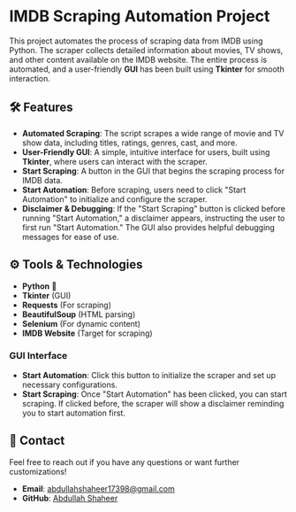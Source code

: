 # IMDB Scraping Automation Project

This project automates the process of scraping data from IMDB using Python. The scraper collects detailed information about movies, TV shows, and other content available on the IMDB website. The entire process is automated, and a user-friendly **GUI** has been built using **Tkinter** for smooth interaction. 

## 🛠️ Features

- **Automated Scraping**: The script scrapes a wide range of movie and TV show data, including titles, ratings, genres, cast, and more.
- **User-Friendly GUI**: A simple, intuitive interface for users, built using **Tkinter**, where users can interact with the scraper.
- **Start Scraping**: A button in the GUI that begins the scraping process for IMDB data.
- **Start Automation**: Before scraping, users need to click "Start Automation" to initialize and configure the scraper.
- **Disclaimer & Debugging**: If the "Start Scraping" button is clicked before running "Start Automation," a disclaimer appears, instructing the user to first run "Start Automation." The GUI also provides helpful debugging messages for ease of use.

## ⚙️ Tools & Technologies

- **Python** 🐍
- **Tkinter** (GUI)
- **Requests** (For scraping)
- **BeautifulSoup** (HTML parsing)
- **Selenium** (For dynamic content)
- **IMDB Website** (Target for scraping)

### GUI Interface

- **Start Automation**: Click this button to initialize the scraper and set up necessary configurations.
- **Start Scraping**: Once "Start Automation" has been clicked, you can start scraping. If clicked before, the scraper will show a disclaimer reminding you to start automation first.

## 🤝 Contact

Feel free to reach out if you have any questions or want further customizations!

- **Email**: abdullahshaheer17398@gmail.com
- **GitHub**: [Abdullah Shaheer](https://github.com/Abdullah-Shaheer)
